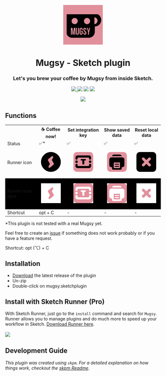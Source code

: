<p align="center">
  <img src="https://raw.githubusercontent.com/jan-patrick/sketch_mugsy/master/assets/icon.png">
</p>
<h1 align="center"> Mugsy - Sketch plugin </h1>

<h3 align="center">Let's you brew your coffee by Mugsy from inside Sketch.</h3>

<p align="center">
  <a href="https://www.sketch.com/updates/">
    <img src="https://img.shields.io/badge/latest%20tested%20compatible%20Sketch%20version-55.2-brightgreen.svg">
  </a>
    <img src="https://img.shields.io/badge/latest%20tested%20Mugsy%20version-none-yellow.svg">
    <img src="https://img.shields.io/badge/latest%20tested%20Mugsy%20cloud%20version-2.0-brightgreen.svg">
  <a href="https://sketchrunner.com/">
    <img src="https://img.shields.io/badge/Runner%20Pro%20compatible-Yes-brightgreen.svg">
  </a>
</p>
<p align="center">
  <a href="https://github.com/jan-patrick/sketch_mugsy/releases/latest/download/mugsy.sketchplugin.zip">
    <img src="https://img.shields.io/badge/download-E2909C.svg" width="125">
  </a>
</p>

## Functions
<table style="width:100%">
  <tr>
    <th></th>
    <th>☕️ Coffee now!</th>
    <th>Set integration key</th>
    <th>Show saved data</th> 
    <th>Reset local data</th>
  </tr>
  <tr>
    <td>Status</td>
    <td>✅*</td>
    <td>✅</td>
    <td>✅</td>
    <td>✅</td>
  </tr>
  <tr>
    <td>Runner icon</td>
    <td><p align="center"><img src="https://raw.githubusercontent.com/jan-patrick/sketch_mugsy/master/assets/icons/coffeeNow.png"></p></td>
    <td><p align="center"><img src="https://raw.githubusercontent.com/jan-patrick/sketch_mugsy/master/assets/icons/setKey.png"></p></td>
    <td><p align="center"><img src="https://raw.githubusercontent.com/jan-patrick/sketch_mugsy/master/assets/icons/showObj.png"></p></td>
    <td><p align="center"><img src="https://raw.githubusercontent.com/jan-patrick/sketch_mugsy/master/assets/icons/resetObj.png"></p></td>
  </tr>
  <tr style="background-color: #000000">
    <td>Runner icon dark</td>
    <td><p align="center"><img src="https://raw.githubusercontent.com/jan-patrick/sketch_mugsy/master/assets/icons/coffeeNowDark.png"></p></td>
    <td><p align="center"><img src="https://raw.githubusercontent.com/jan-patrick/sketch_mugsy/master/assets/icons/setKeyDark.png"></p></td>
    <td><p align="center"><img src="https://raw.githubusercontent.com/jan-patrick/sketch_mugsy/master/assets/icons/showObjDark.png"></p></td>
    <td><p align="center"><img src="https://raw.githubusercontent.com/jan-patrick/sketch_mugsy/master/assets/icons/resetObjDark.png"></p></td>
  </tr>
  <tr>
    <td>Shortcut</td>
    <td>opt + C</td>
    <td>-</td>
    <td>-</td>
    <td>-</td>
  </tr>
</table>

*This plugin is not tested with a real Mugsy yet.

Feel free to create an [issue](https://github.com/jan-patrick/sketch_mugsy/issues) if something does not work probably or if you have a feature request.

Shortcut:
opt (⌥) + C

## Installation

- [Download](../../releases/latest/download/mugsy.sketchplugin.zip) the latest release of the plugin
- Un-zip
- Double-click on mugsy.sketchplugin

## Install with Sketch Runner (Pro)
With Sketch Runner, just go to the `install` command and search for `Mugsy`. Runner allows you to manage plugins and do much more to speed up your workflow in Sketch. [Download Runner here](http://www.sketchrunner.com).
<br/><br/><a href="http://bit.ly/SketchRunnerWebsite"><img src="http://bit.ly/RunnerBadgeBlue" width=140></a>

## Development Guide

_This plugin was created using `skpm`. For a detailed explanation on how things work, checkout the [skpm Readme](https://github.com/skpm/skpm/blob/master/README.md)._
